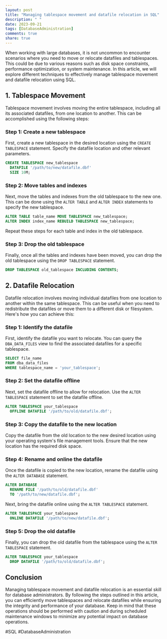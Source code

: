 ```yaml
---
layout: post
title: "Managing tablespace movement and datafile relocation in SQL"
description: " "
date: 2023-09-21
tags: [DatabaseAdministration]
comments: true
share: true
---
```


When working with large databases, it is not uncommon to encounter scenarios where you need to move or relocate datafiles and tablespaces. This could be due to various reasons such as disk space constraints, performance optimization, or system maintenance. In this article, we will explore different techniques to effectively manage tablespace movement and datafile relocation using SQL.

## 1. Tablespace Movement

Tablespace movement involves moving the entire tablespace, including all its associated datafiles, from one location to another. This can be accomplished using the following steps:

### Step 1: Create a new tablespace

First, create a new tablespace in the desired location using the `CREATE TABLESPACE` statement. Specify the datafile location and other relevant parameters.

```sql
CREATE TABLESPACE new_tablespace
  DATAFILE '/path/to/new/datafile.dbf'
  SIZE 10M;
```

### Step 2: Move tables and indexes

Next, move the tables and indexes from the old tablespace to the new one. This can be done using the `ALTER TABLE` and `ALTER INDEX` statements to specify the new tablespace.

```sql
ALTER TABLE table_name MOVE TABLESPACE new_tablespace;
ALTER INDEX index_name REBUILD TABLESPACE new_tablespace;
```

Repeat these steps for each table and index in the old tablespace.

### Step 3: Drop the old tablespace

Finally, once all the tables and indexes have been moved, you can drop the old tablespace using the `DROP TABLESPACE` statement.

```sql
DROP TABLESPACE old_tablespace INCLUDING CONTENTS;
```

## 2. Datafile Relocation

Datafile relocation involves moving individual datafiles from one location to another within the same tablespace. This can be useful when you need to redistribute the datafiles or move them to a different disk or filesystem. Here's how you can achieve this:

### Step 1: Identify the datafile

First, identify the datafile you want to relocate. You can query the `DBA_DATA_FILES` view to find the associated datafiles for a specific tablespace.

```sql
SELECT file_name
FROM dba_data_files
WHERE tablespace_name = 'your_tablespace';
```

### Step 2: Set the datafile offline

Next, set the datafile offline to allow for relocation. Use the `ALTER TABLESPACE` statement to set the datafile offline.

```sql
ALTER TABLESPACE your_tablespace
  OFFLINE DATAFILE '/path/to/old/datafile.dbf';
```

### Step 3: Copy the datafile to the new location

Copy the datafile from the old location to the new desired location using your operating system's file management tools. Ensure that the new location has the required disk space.

### Step 4: Rename and online the datafile

Once the datafile is copied to the new location, rename the datafile using the `ALTER DATABASE` statement.

```sql
ALTER DATABASE
  RENAME FILE '/path/to/old/datafile.dbf'
  TO '/path/to/new/datafile.dbf';
```

Next, bring the datafile online using the `ALTER TABLESPACE` statement.

```sql
ALTER TABLESPACE your_tablespace
  ONLINE DATAFILE '/path/to/new/datafile.dbf';
```

### Step 5: Drop the old datafile

Finally, you can drop the old datafile from the tablespace using the `ALTER TABLESPACE` statement.

```sql
ALTER TABLESPACE your_tablespace
  DROP DATAFILE '/path/to/old/datafile.dbf';
```

## Conclusion

Managing tablespace movement and datafile relocation is an essential skill for database administrators. By following the steps outlined in this article, you can efficiently move tablespaces and relocate datafiles while ensuring the integrity and performance of your database. Keep in mind that these operations should be performed with caution and during scheduled maintenance windows to minimize any potential impact on database operations.

\#SQL #DatabaseAdministration